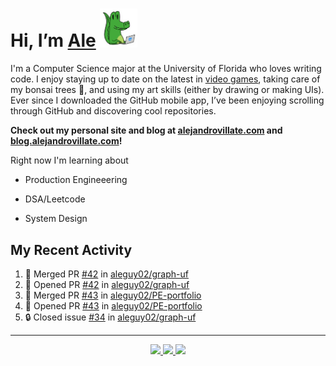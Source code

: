 <!---
Credit to @wei and @AlexanderWangY for inspiration
--->

<p>
  <h1>
    Hi, I’m <a href="https://github.com/aleguy02">Ale</a>
    <img src="public/images/gator.png" width="60">
  </h1>
<p/>

I'm a Computer Science major at the University of Florida who loves writing code.
I enjoy staying up to date on the latest in <a href="https://www.youtube.com/c/SkillUp" target="_blank">video games</a>, 
taking care of my bonsai trees 🌱, 
and using my art skills (either by drawing or making UIs).
Ever since I downloaded the GitHub mobile app, I’ve been enjoying scrolling through GitHub and discovering cool repositories.

**Check out my personal site and blog at [alejandrovillate.com](https://alejandrovillate.com) and [blog.alejandrovillate.com](https://blog.alejandrovillate.com)!**


Right now I'm learning about
- Production Engineeering
- DSA/Leetcode
- System Design

  <!--- TODO: add button to follow profile here --->

<h2>My Recent Activity</h2>

<!--START_SECTION:activity-->
1. 🎉 Merged PR [#42](https://github.com/aleguy02/graph-uf/pull/42) in [aleguy02/graph-uf](https://github.com/aleguy02/graph-uf)
2. 💪 Opened PR [#42](https://github.com/aleguy02/graph-uf/pull/42) in [aleguy02/graph-uf](https://github.com/aleguy02/graph-uf)
3. 🎉 Merged PR [#43](https://github.com/aleguy02/PE-portfolio/pull/43) in [aleguy02/PE-portfolio](https://github.com/aleguy02/PE-portfolio)
4. 💪 Opened PR [#43](https://github.com/aleguy02/PE-portfolio/pull/43) in [aleguy02/PE-portfolio](https://github.com/aleguy02/PE-portfolio)
5. 🔒 Closed issue [#34](https://github.com/aleguy02/graph-uf/issues/34) in [aleguy02/graph-uf](https://github.com/aleguy02/graph-uf)
<!--END_SECTION:activity-->


-----
<p align="center">
  <a href="https://github.com/aleguy02">
    <img src="https://img.shields.io/badge/github-@aleguy02-211F1F?logo=github&logoColor=white&style=flat-square" />
  </a>
  <a href="https://www.linkedin.com/in/alejandrovillate1/">
    <img src="https://img.shields.io/badge/linkedin-Alejandro_Villate-0072B1?logo=linkedin&style=flat-square" />
  </a>
  <a href="https://www.alejandrovillate.com">
    <img src="https://img.shields.io/badge/me-327d47" />
  </a>
</p>
